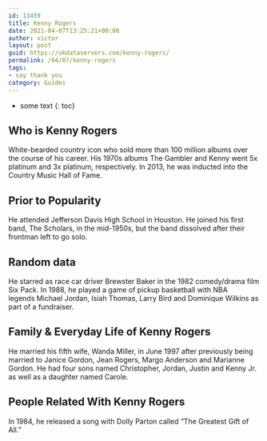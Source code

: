 ```yaml
---
id: 13459
title: Kenny Rogers
date: 2021-04-07T13:25:21+00:00
author: victor
layout: post
guid: https://ukdataservers.com/kenny-rogers/
permalink: /04/07/kenny-rogers
tags:
- say thank you
category: Guides
---
```


* some text
{: toc}


## Who is Kenny Rogers



White-bearded country icon who sold more than 100 million albums over the course of his career. His 1970s albums The Gambler and Kenny went 5x platinum and 3x platinum, respectively. In 2013, he was inducted into the Country Music Hall of Fame.

                
                
                
## Prior to Popularity



He attended Jefferson Davis High School in Houston. He joined his first band, The Scholars, in the mid-1950s, but the band dissolved after their frontman left to go solo.

                
                
                
## Random data



He starred as race car driver Brewster Baker in the 1982 comedy/drama film Six Pack. In 1988, he played a game of pickup basketball with NBA legends Michael Jordan, Isiah Thomas, Larry Bird and Dominique Wilkins as part of a fundraiser. 

                
                
                
## Family & Everyday Life of Kenny Rogers



He married his fifth wife, Wanda Miller, in June 1997 after previously being married to Janice Gordon, Jean Rogers, Margo Anderson and Marianne Gordon. He had four sons named Christopher, Jordan, Justin and Kenny Jr. as well as a daughter named Carole.

                
                
                
## People Related With Kenny Rogers



In 1984, he released a song with Dolly Parton called &#8220;The Greatest Gift of All.&#8221;

                
              
            
          
          
          
